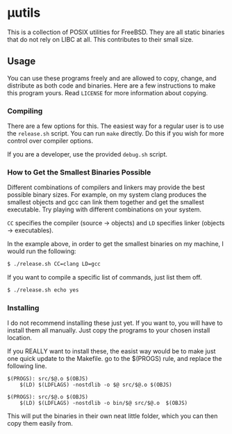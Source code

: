 # μutils

This is a collection of POSIX utilities for FreeBSD.
They are all static binaries that do not rely on LIBC at all.
This contributes to their small size.

## Usage
You can use these programs freely and are allowed to copy, change,
and distribute as both code and binaries. Here are a few instructions
to make this program yours.
Read `LICENSE` for more information about copying.

### Compiling
There are a few options for this. The easiest way for a regular user is to use
the `release.sh` script. You can run `make` directly. Do this if you wish for
more control over compiler options.

If you are a developer, use the provided `debug.sh` script.

### How to Get the Smallest Binaries Possible
Different combinations of compilers and linkers may provide the best possible
binary sizes. For example, on my system clang produces the smallest objects
and gcc can link them together and get the smallest executable.
Try playing with different combinations on your system.

`CC` specifies the compiler (source -> objects) and `LD` specifies
linker (objects -> executables).

In the example above, in order to get the smallest binaries on my machine, I would
run the following:
```sh
$ ./release.sh CC=clang LD=gcc
```

If you want to compile a specific list of commands, just list them off.
```sh
$ ./release.sh echo yes
```

### Installing
I do not recommend installing these just yet. If you want to, you will have
to install them all manually. Just copy the programs to your chosen install location.

If you REALLY want to install these, the easist way would be to make just one quick update
to the Makefile. go to the $(PROGS) rule, and replace the following line.

```make
$(PROGS): src/$@.o $(OBJS)
	$(LD) $(LDFLAGS) -nostdlib -o $@ src/$@.o $(OBJS)
```
```make
$(PROGS): src/$@.o $(OBJS)
	$(LD) $(LDFLAGS) -nostdlib -o bin/$@ src/$@.o  $(OBJS)
```

This will put the binaries in their own neat little folder, which you can then copy them easily from.
